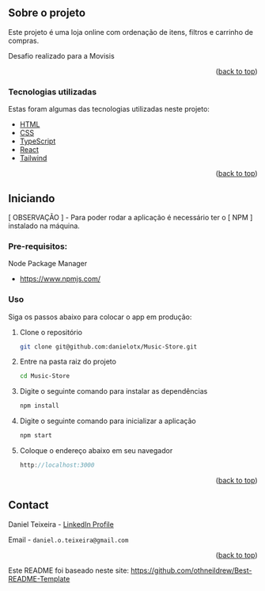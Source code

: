 <!-- ABOUT THE PROJECT -->
## Sobre o projeto

Este projeto é uma loja online com ordenação de itens, filtros e carrinho de compras.

Desafio realizado para a Movisis

<p align="right">(<a href="#top">back to top</a>)</p>



### Tecnologias utilizadas

Estas foram algumas das tecnologias utilizadas neste projeto:

* [HTML](https://developer.mozilla.org/pt-BR/docs/Web/HTML)
* [CSS](https://developer.mozilla.org/pt-BR/docs/Web/CSS)
* [TypeScript](https://www.typescriptlang.org/)
* [React](https://reactjs.org/)
* [Tailwind](https://tailwindcss.com/)


<p align="right">(<a href="#top">back to top</a>)</p>



<!-- GETTING STARTED -->
## Iniciando

[ OBSERVAÇÃO ] - Para poder rodar a aplicação é necessário ter o [ NPM ] instalado na máquina.

### Pre-requisitos:


Node Package Manager 
* https://www.npmjs.com/

### Uso

Siga os passos abaixo para colocar o app em produção:


1. Clone o repositório
   ```sh
   git clone git@github.com:danielotx/Music-Store.git
   ```
2. Entre na pasta raiz do projeto
   ```sh
   cd Music-Store
   ```
3. Digite o seguinte comando para instalar as dependências
   ```js
   npm install
   ```
3. Digite o seguinte comando para inicializar a aplicação
   ```js
   npm start
   ```
4. Coloque o endereço abaixo em seu navegador
   ```js
   http://localhost:3000
   ```

<p align="right">(<a href="#top">back to top</a>)</p>


<!-- CONTACT -->
## Contact

Daniel Teixeira - [LinkedIn Profile](https://www.linkedin.com/in/daniel-teixeira-074826211/)

Email - 
```daniel.o.teixeira@gmail.com```

<p align="right">(<a href="#top">back to top</a>)</p>

[linkedin-shield]: https://img.shields.io/badge/-LinkedIn-black.svg?style=for-the-badge&logo=linkedin&colorB=555
[linkedin-url]: https://www.linkedin.com/in/daniel-teixeira-074826211/
[product-screenshot]: readme-images/logo.jpeg


Este README foi baseado neste site: https://github.com/othneildrew/Best-README-Template
